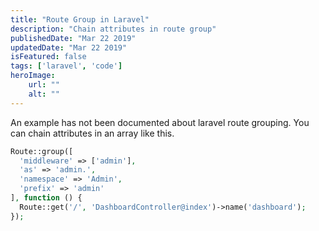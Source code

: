 ```yaml
---
title: "Route Group in Laravel"
description: "Chain attributes in route group"
publishedDate: "Mar 22 2019"
updatedDate: "Mar 22 2019"
isFeatured: false
tags: ['laravel', 'code']
heroImage:
    url: ""
    alt: ""
---
```


An example has not been documented about laravel route grouping. You can chain attributes in an array like this.

```php
Route::group([
  'middleware' => ['admin'],
  'as' => 'admin.',
  'namespace' => 'Admin',
  'prefix' => 'admin'
], function () {
  Route::get('/', 'DashboardController@index')->name('dashboard');
});
```

